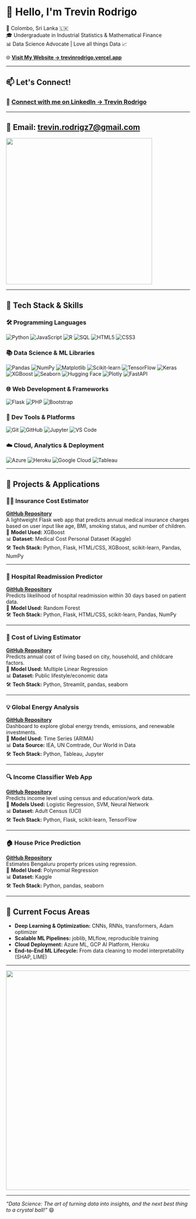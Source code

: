 # 👋 Hello, I'm Trevin Rodrigo


📍 Colombo, Sri Lanka 🇱🇰  
🎓 Undergraduate in Industrial Statistics & Mathematical Finance  
📊 Data Science Advocate | Love all things Data 📈

🌐 **[Visit My Website → trevinrodrigo.vercel.app](https://trevinrodrigo.vercel.app/)**

---

## 📫 Let's Connect!

### 🔗 [**Connect with me on LinkedIn → Trevin Rodrigo**](https://www.linkedin.com/in/trevin-rodrigo/)

---

📧 **Email**: trevin.rodrigz7@gmail.com  
---
<img src="https://media.giphy.com/media/v1.Y2lkPTc5MGI3NjExZTkzc2Q2OGptdTk3OGs3djEydngzdDgwOG1pNGFtcDF4MzdoejhyNSZlcD12MV9zdGlja2Vyc19zZWFyY2gmY3Q9cw/QJ8bR5An4VC59FvVcx/giphy.gif" width="400"/>

---

## 🧠 Tech Stack & Skills

### 🛠️ Programming Languages
![Python](https://img.shields.io/badge/Python-3776AB?style=for-the-badge&logo=python&logoColor=white)
![JavaScript](https://img.shields.io/badge/JavaScript-F7DF1E?style=for-the-badge&logo=javascript&logoColor=black)
![R](https://img.shields.io/badge/R-276DC3?style=for-the-badge&logo=r&logoColor=white)
![SQL](https://img.shields.io/badge/SQL-003B57?style=for-the-badge&logo=mysql&logoColor=white)
![HTML5](https://img.shields.io/badge/HTML5-E34F26?style=for-the-badge&logo=html5&logoColor=white)
![CSS3](https://img.shields.io/badge/CSS3-1572B6?style=for-the-badge&logo=css3&logoColor=white)

### 📚 Data Science & ML Libraries
![Pandas](https://img.shields.io/badge/Pandas-150458?style=for-the-badge&logo=pandas&logoColor=white)
![NumPy](https://img.shields.io/badge/NumPy-013243?style=for-the-badge&logo=numpy&logoColor=white)
![Matplotlib](https://img.shields.io/badge/Matplotlib-11557C?style=for-the-badge&logo=matplotlib&logoColor=white)
![Scikit-learn](https://img.shields.io/badge/Scikit--learn-F7931E?style=for-the-badge&logo=scikit-learn&logoColor=white)
![TensorFlow](https://img.shields.io/badge/TensorFlow-FF6F00?style=for-the-badge&logo=tensorflow&logoColor=white)
![Keras](https://img.shields.io/badge/Keras-D00000?style=for-the-badge&logo=keras&logoColor=white)
![XGBoost](https://img.shields.io/badge/XGBoost-FF9900?style=for-the-badge&logo=xgboost&logoColor=white)
![Seaborn](https://img.shields.io/badge/Seaborn-9B4F96?style=for-the-badge&logo=seaborn&logoColor=white)
![Hugging Face](https://img.shields.io/badge/Hugging_Face-6F41B8?style=for-the-badge&logo=huggingface&logoColor=white)
![Plotly](https://img.shields.io/badge/Plotly-3E5C98?style=for-the-badge&logo=plotly&logoColor=white)
![FastAPI](https://img.shields.io/badge/FastAPI-009688?style=for-the-badge&logo=fastapi&logoColor=white)

### 🌐 Web Development & Frameworks
![Flask](https://img.shields.io/badge/Flask-000000?style=for-the-badge&logo=flask&logoColor=white)
![PHP](https://img.shields.io/badge/PHP-777BB4?style=for-the-badge&logo=php&logoColor=white)
![Bootstrap](https://img.shields.io/badge/Bootstrap-7952B3?style=for-the-badge&logo=bootstrap&logoColor=white)

### 🔧 Dev Tools & Platforms
![Git](https://img.shields.io/badge/Git-F05032?style=for-the-badge&logo=git&logoColor=white)
![GitHub](https://img.shields.io/badge/GitHub-181717?style=for-the-badge&logo=github&logoColor=white)
![Jupyter](https://img.shields.io/badge/Jupyter-F37626?style=for-the-badge&logo=jupyter&logoColor=white)
![VS Code](https://img.shields.io/badge/VSCode-007ACC?style=for-the-badge&logo=visual-studio-code&logoColor=white)

### ☁️ Cloud, Analytics & Deployment
![Azure](https://img.shields.io/badge/Azure-0078D4?style=for-the-badge&logo=microsoftazure&logoColor=white)
![Heroku](https://img.shields.io/badge/Heroku-430098?style=for-the-badge&logo=heroku&logoColor=white)
![Google Cloud](https://img.shields.io/badge/GCP-4285F4?style=for-the-badge&logo=googlecloud&logoColor=white)
![Tableau](https://img.shields.io/badge/Tableau-E97627?style=for-the-badge&logo=tableau&logoColor=white)

---

## 🚀 Projects & Applications

### ✍🏽 Insurance Cost Estimator  
**[GitHub Repository](https://github.com/Trevin07/insurance_estimator)**  
A lightweight Flask web app that predicts annual medical insurance charges based on user input like age, BMI, smoking status, and number of children.  
🧠 **Model Used:** XGBoost  
📊 **Dataset:** Medical Cost Personal Dataset (Kaggle)  
🛠️ **Tech Stack:** Python, Flask, HTML/CSS, XGBoost, scikit-learn, Pandas, NumPy  

---

### 🏥 Hospital Readmission Predictor  
**[GitHub Repository](https://github.com/Trevin07/hospital-readmission-app)**  
Predicts likelihood of hospital readmission within 30 days based on patient data.  
🧠 **Model Used:** Random Forest  
🛠️ **Tech Stack:** Python, Flask, HTML/CSS, scikit-learn, Pandas, NumPy  

---

### 🧾 Cost of Living Estimator  
**[GitHub Repository](https://github.com/Trevin07/Cost_estimator)**  
Predicts annual cost of living based on city, household, and childcare factors.  
🧠 **Model Used:** Multiple Linear Regression  
📊 **Dataset:** Public lifestyle/economic data  
🛠️ **Tech Stack:** Python, Streamlit, pandas, seaborn  

---

### 💡 Global Energy Analysis  
**[GitHub Repository](https://github.com/Trevin07/global-energy-transition)**  
Dashboard to explore global energy trends, emissions, and renewable investments.  
🧠 **Model Used:** Time Series (ARIMA)  
📊 **Data Source:** IEA, UN Comtrade, Our World in Data  
🛠️ **Tech Stack:** Python, Tableau, Jupyter  

---

### 🔍 Income Classifier Web App  
**[GitHub Repository](https://github.com/Trevin07/Income-Prediction)**  
Predicts income level using census and education/work data.  
🧠 **Models Used:** Logistic Regression, SVM, Neural Network  
📊 **Dataset:** Adult Census (UCI)  
🛠️ **Tech Stack:** Python, Flask, scikit-learn, TensorFlow  

---

### 🏠 House Price Prediction  
**[GitHub Repository](https://github.com/Trevin07/House-price-prediction)**  
Estimates Bengaluru property prices using regression.  
🧠 **Model Used:** Polynomial Regression  
📊 **Dataset:** Kaggle  
🛠️ **Tech Stack:** Python, pandas, seaborn  

---

## 🧠 Current Focus Areas

- **Deep Learning & Optimization:** CNNs, RNNs, transformers, Adam optimizer  
- **Scalable ML Pipelines:** joblib, MLflow, reproducible training  
- **Cloud Deployment:** Azure ML, GCP AI Platform, Heroku  
- **End-to-End ML Lifecycle:** From data cleaning to model interpretability (SHAP, LIME)

---

<p align="left">
  <img src="https://media.giphy.com/media/SvckSy7fFviqrq8ClF/giphy.gif" width="600" />
</p>

---

_“Data Science: The art of turning data into insights, and the next best thing to a crystal ball!”_ 😄
